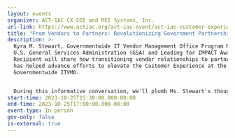 ```yaml
---
layout: events
organizer: ACT-IAC CX COI and REI Systems, Inc.
url-link: https://www.actiac.org/act-iac-event/act-iac-customer-experience-coi-october-2023
title: "From Vendors to Partners: Revolutionizing Government Partnerships"
description: >-
  Kyra M. Stewart, Governmentwide IT Vendor Management Office Program Manager at
  U.S. General Services Administration (GSA) and Leading for IMPACT Award
  Recipient will share how transitioning vendor relationships to partnerships
  has helped advance efforts to elevate the Customer Experience at the
  Governmentwide ITVMO.                       


  During this informative conversation, we'll plumb Ms. Stewart's thoughts on: the growing emphasis on customer experience in federal acquisitions and how it’s changing the nature of doing business with the government, the challenges and benefits of moving from a transactional relationship to  an industry-agency partnership for a seamless customer experience, and  how a whole-of-government approach founded on these partnerships creates a more equitable, secure marketplace that improves overall government effectiveness.
start-time: 2023-10-25T15:30:00.000-00:00
end-time: 2023-10-25T17:00:00.000-00:00
event-type: In-person
gov-only: false
is-external: true
---
```

